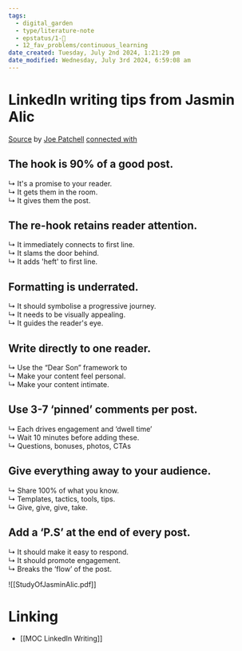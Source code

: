 ```yaml
---
tags:
  - digital_garden
  - type/literature-note
  - epstatus/1-🌱
  - 12_fav_problems/continuous_learning
date_created: Tuesday, July 2nd 2024, 1:21:29 pm
date_modified: Wednesday, July 3rd 2024, 6:59:08 am
---
```

# LinkedIn writing tips from Jasmin Alic
[Source](https://www.linkedin.com/posts/josephpatchell_ive-spent-37-hours-studying-jasmin-ali%C4%87-activity-7213511752636936192-lrsX?utm_source=share&utm_medium=member_desktop) by [Joe Patchell](https://www.linkedin.com/in/josephpatchell/)
[connected with](https://www.linkedin.com/posts/josephpatchell_8-linkedin-lessons-i-learnt-from-jasmin-alic-activity-7208457461165371392-eMmm?utm_source=share&utm_medium=member_desktop)

## The hook is 90% of a good post.  
↳ It's a promise to your reader.  
↳ It gets them in the room.  
↳ It gives them the post.  
  
## The re-hook retains reader attention.  
↳ It immediately connects to first line.  
↳ It slams the door behind.  
↳ It adds 'heft' to first line.  
  
## Formatting is underrated.  
↳ It should symbolise a progressive journey.  
↳ It needs to be visually appealing.  
↳ It guides the reader's eye.  
  
## Write directly to one reader.  
↳ Use the “Dear Son” framework to  
↳ Make your content feel personal.  
↳ Make your content intimate.  
  
## Use 3-7 ‘pinned’ comments per post.  
↳ Each drives engagement and ‘dwell time’  
↳ Wait 10 minutes before adding these.  
↳ Questions, bonuses, photos, CTAs  
  
## Give everything away to your audience.  
↳ Share 100% of what you know.  
↳ Templates, tactics, tools, tips.  
↳ Give, give, give, take.  
  
## Add a ‘P.S’ at the end of every post.  
↳ It should make it easy to respond.  
↳ It should promote engagement.  
↳ Breaks the ‘flow’ of the post.

![[StudyOfJasminAlic.pdf]]

# Linking
+ [[MOC LinkedIn Writing]]